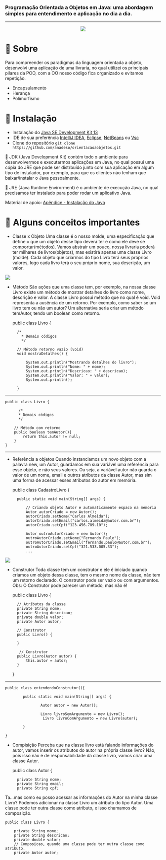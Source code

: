 ### Programação Orientada a Objetos em Java: uma abordagem simples para entendimento e aplicação no dia a dia.
------------
<p align="center">
  <img  src="https://i.imgur.com/7cTB4or.png">
</p>

# 📌 Sobre

Para compreender os paradigmas da linguagem orientada a objeto, desenvolvi uma aplicação de uma livraria, no qual utilizei os principais pilares da POO, com a OO nosso código fica organizado e evitamos repetição.
- Encapsulamento
- Herança
- Polimorfismo

# 📌 Instalação

- Instalação do  [Java SE Development Kit 13](https://www.oracle.com/java/technologies/javase-jdk13-downloads.html "Java SE Development Kit 13")
- IDE de sua preferência [IntelliJ IDEA](https://www.jetbrains.com/pt-br/idea/ "IntelliJ IDEA"), [Eclipse](https://www.eclipse.org "Eclipse"), [NetBeans](https://netbeans.org "NetBeans") ou [Vsc](https://code.visualstudio.com "Vsc")
- Clone do repositório
`git clone https://github.com/anadeso/orientacaoaobjetos.git`

🔎 JDK (Java Development Kit) contém todo o ambiente para desenvolvermos e executarmos aplicações em Java, no qual possui uma cópia do JRE que pode ser distrbuído junto com sua aplicação em algum tipo de instalador, por exemplo, para que os clientes náo tenham que baixar/instalar o Java pessoalmente. 

🔎 JRE (Java Runtime Envirorment) é o ambiente de execução Java, no qual precisamos ter instalado para poder rodar um aplicativo Java.

Material de apoio: [Apêndice - Instalação do Java](https://www.caelum.com.br/apostila-java-orientacao-objetos/apendice-instalacao-do-java/ "Apêndice - Instalação do Java")

# 📌 Alguns conceitos importantes

- Classe x Objeto
Uma classe é o nosso molde, uma especificação que define o que um objeto desse tipo deverá ter e como ele deve se comportar(métodos). Vamos abstrair um pouco, nossa livraria poderá ter milhares de livros(objetos), mas existirá apenas uma classe Livro (molde). Cada objeto que criarmos do tipo Livro terá seus próprios valores, logo cada livro terá o seu próprio nome, sua descrição, um valor.

[![](https://i.imgur.com/9BqLo8V.png)](https://i.imgur.com/9BqLo8V.png)

- Método
São ações que uma classe tem, por exemplo, na nossa classe Livro existe um método de mostrar detalhes do livro como nome, descrição e valor. A classe Livro possui método que  no qual é void. Void representa a ausência de um retorno. Por exemplo, como saber se um livro tem ou não um autor? Um alternativa seria criar um método temAutor, tendo um boolean como retorno. 

    
    public class Livro {
    
      	/*
		  * Demais códigos
		  */
		  
        // Método retorno vazio (void)
        void mostraDetalhes() {
            
            System.out.println("Mostrando detalhes do livro");
            System.out.println("Nome: " + nome);
            System.out.println("Descricao: " + descricao);
            System.out.println("Valor: " + valor);
            System.out.println();
            
        }   
------------


    public class Livro {
	
          /*
          * Demais códigos
          */
		  
        // Método com retorno
        public boolean temAutor(){
            return this.autor != null;
        }
    }
------------

- Referência a objetos
Quando instanciamos um novo objeto com a palavra new, um Autor, guardamos em sua variável uma referência para esse objeto, e não seus valores. Ou seja, a variável autor não guarda o valor de um nome, email e outros atributos da classe Autor, mas sim uma forma de acessar esses atributos do autor em memória.


    public class CadastroLivro {
    
        public static void main(String[] args) {
    
            // Criando objeto Autor e automaticamente espaco na memoria
            Autor autorCriado = new Autor();
            autorCriado.setNome("Carlos Almeida");
            autorCriado.setEmail("carlos.almeida@autor.com.br");
            autorCriado.setCpf("123.456.789.10");
    
            Autor outroAutorCriado = new Autor();
            outroAutorCriado.setNome("Fernando Paulo");
            outroAutorCriado.setEmail("fernando.paulo@autor.com.br");
            outroAutorCriado.setCpf("321.533.005.33");
			...


   

[![](https://i.imgur.com/zmpjA99.png)](https://i.imgur.com/zmpjA99.png)


- Construtor
Toda classe tem um construtor e ele é iniciado quando criamos um objeto dessa classe, tem o mesmo nome da classe, não tem um retorno declarado. O construtor pode ser vazio ou com argumentos. Obs: O Construtor pode parecer um método, mas não é!


    public class Livro {
    
        // Atributos da classe
        private String nome;
        private String descricao;
        private double valor;
        private Autor autor;
    
        // Construtor
        public Livro() {
    
        }
        
         // Construtor
        public Livro(Autor autor) {
            this.autor = autor;
        }
    }

------------



    public class entendendoConstrutor(){
    
    		public static void main(String[] args) {
    
    				Autor autor = new Autor();
					
     				Livro livroSemArgumento = new Livro();
    				 Livro livroComArgumento = new Livro(autor);
   
    		}
    
    }


- Compisição
Perceba que na classe livro está falando informações do autor, vamos inserir os atributos do autor na própria classe livro? Não, pois isso não é de responsabilidade da classe livro, vamos criar uma classe Autor.


    public class Autor {
	
        private String nome;
        private String email;
        private String cpf;

Ta...mas como eu posso acessar as informações do Autor na minha classe Livro? Podemos adicionar na classe Livro um atributo do tipo Autor. Uma classe pode ter outra classe como atributo, e isso chamamos de composição.

    public class Livro {
    
        private String nome;
        private String descricao;
        private double valor;
        // Composicao, quando uma classe pode ter outra classe como atributo.
        private Autor autor;





